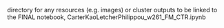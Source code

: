 directory for any resources (e.g. images) or cluster outputs to be linked to the FINAL notebook, CarterKaoLetcherPhilippou_w261_FM_CTR.ipynb
